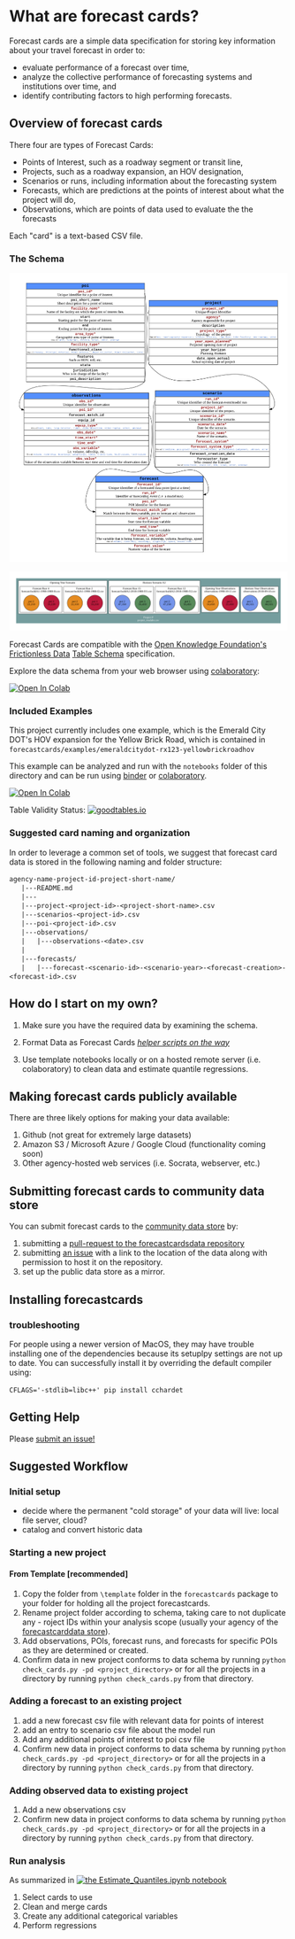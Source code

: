# What are forecast cards?

Forecast cards are a simple data specification for storing key information about your travel forecast in order to:  
 - evaluate performance of a forecast over time,    
 - analyze the collective performance of forecasting systems and institutions over time, and
 - identify contributing factors to high performing forecasts.  


## Overview of forecast cards

There four are types of Forecast Cards:
 - Points of Interest, such as a roadway segment or transit line,
 - Projects, such as a roadway expansion, an HOV designation,
 - Scenarios or runs, including information about the forecasting system
 - Forecasts, which are predictions at the points of interest about what the project will do,
 - Observations, which are points of data used to evaluate the the forecasts

Each "card" is a text-based CSV file.  

### The Schema

![entity relationship diagram](spec/en/forecast-cards-erd.png?raw=true "Forecast Cards Schema Entity Relationship Diagram")

![Overview of data relationships](spec/en/forecast-cards-rg.png?raw=true "Forecast Cards Data Relationships")

Forecast Cards are compatible with the [Open Knowledge Foundation's]() [Frictionless Data](http://frictionlessdata.io) [Table Schema]( https://github.com/frictionlessdata/specs/blob/master/specs/table-schema.md) specification.

Explore the data schema from your web browser using [colaboratory](https://colab.research.google.com):

[![Open In Colab](https://colab.research.google.com/assets/colab-badge.svg)](https://colab.research.google.com/github/e_lo/forecast-cards/blob/master/notebooks/Explore_Data_Schemas)

### Included Examples

This project currently includes one example, which is the Emerald City DOT's HOV expansion for the Yellow Brick Road, which is contained in `forecastcards/examples/emeraldcitydot-rx123-yellowbrickroadhov`

This example can be analyzed and run with the `notebooks` folder of this directory and can be run using [binder](http://www.mybinder.org) or [colaboratory](https://colab.research.google.com).

[![Open In Colab](https://colab.research.google.com/assets/colab-badge.svg)](https://colab.research.google.com/github/e_lo/forecast-cards/blob/master/notebooks/Estimate_Quantiles.ipynb)

Table Validity Status:  [![goodtables.io](https://goodtables.io/badge/github/e-lo/forecast-cards.svg)](https://goodtables.io/github/e-lo/forecast-cards)

### Suggested card naming and organization

In order to leverage a common set of tools, we suggest that forecast card data is stored in the following naming and folder structure:

    agency-name-project-id-project-short-name/
       |---README.md
       |---
       |---project-<project-id>-<project-short-name>.csv
       |---scenarios-<project-id>.csv
       |---poi-<project-id>.csv
       |---observations/
       |   |---observations-<date>.csv
       |
       |---forecasts/
       |   |---forecast-<scenario-id>-<scenario-year>-<forecast-creation>-<forecast-id>.csv

## How do I start on my own?

1. Make sure you have the required data by examining the schema.

2. Format Data as Forecast Cards
*[helper scripts on the way](https://github.com/e-lo/forecastcards/issues/1)*

3. Use template notebooks locally or on a hosted remote server (i.e. colaboratory) to clean data and estimate quantile regressions.  

## Making forecast cards publicly available

There are three likely options for making your data available:
1. Github (not great for extremely large datasets)
2. Amazon S3 / Microsoft Azure / Google Cloud (functionality coming soon)
3. Other agency-hosted web services (i.e. Socrata, webserver, etc.)

## Submitting forecast cards to community data store

You can submit forecast cards to the [community data store](https://github.com/e-lo/forecastcardsdata) by:

1. submitting a [pull-request to the forecastcardsdata repository](https://github.com/e-lo/forecastcardsdata/pulls)
2. submitting [an issue](https://github.com/e-lo/forecastcardsdata/issues) with a link to the location of the data along with permission to host it on the repository.
3. set up the public data store as a mirror.


## Installing forecastcards

### troubleshooting

For people using a newer version of MacOS, they may have trouble installing one of the dependencies because its setuplpy settings are not up to date. You can successfully install it by overriding the default compiler using:

`CFLAGS='-stdlib=libc++' pip install cchardet`


## Getting Help

Please [submit an issue!](https://github.com/e-lo/forecastcards/issues)

## Suggested Workflow

### Initial setup


 - decide where the permanent "cold storage" of your data will live: local file server, cloud?
 - catalog and convert historic data

### Starting a new project

#### From Template [recommended]

1. Copy the folder from `\template` folder in the `forecastcards` package to your folder for holding all the project forecastcards.  
2. Rename project folder according to schema, taking care to not duplicate any - roject IDs within your analysis scope (usually your agency of the [forecastcarddata store](https://github.com/e-lo/forecastcarddata)).  
3. Add observations, POIs, forecast runs, and forecasts for specific POIs as they are determined or created.  
4. Confirm data in new project conforms to data schema by running `python check_cards.py -pd <project_directory>` or for all the projects in a directory by running `python check_cards.py` from that directory.

### Adding a forecast to an existing project

1. add a new forecast csv file with relevant data for points of interest  
2. add an entry to scenario csv file about the model run  
3. Add any additional points of interest to poi csv file  
4. Confirm new data in project conforms to data schema by running `python check_cards.py -pd <project_directory>` or for all the projects in a directory by running `python check_cards.py` from that directory.  

### Adding observed data to existing project

1. Add a new observations csv  
2. Confirm new data in project conforms to data schema by running `python check_cards.py -pd <project_directory>` or for all the projects in a directory by running `python check_cards.py` from that directory.  

### Run analysis

As summarized in [![the Estimate_Quantiles.ipynb notebook](https://colab.research.google.com/assets/colab-badge.svg)](https://colab.research.google.com/github/e_lo/forecast-cards/blob/master/notebooks/Estimate_Quantiles.ipynb)

1. Select cards to use  
2. Clean and merge cards  
3. Create any additional categorical variables  
4. Perform regressions  

